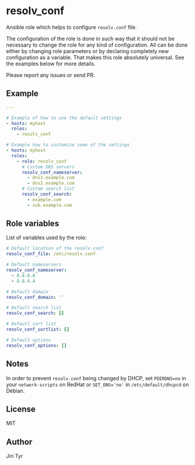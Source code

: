 resolv_conf
===========

Ansible role which helps to configure `resolv.conf` file.

The configuration of the role is done in such way that it should not be necessary
to change the role for any kind of configuration. All can be done either by
changing role parameters or by declaring completely new configuration as a
variable. That makes this role absolutely universal. See the examples below for
more details.

Please report any issues or send PR.


Example
-------

```yaml
---

# Example of how to use the default settings
- hosts: myhost
  roles:
    - resolv_conf

# Example how to customize some of the settings
- hosts: myhost
  roles:
    - role: resolv_conf
      # Custom DNS servers
      resolv_conf_nameserver:
        - dns1.example.com
        - dns2.example.com
      # Custom search list
      resolv_conf_search:
        - example.com
        - sub.example.com
```


Role variables
--------------

List of variables used by the role:

```yaml
# Default location of the resolv.conf
resolv_conf_file: /etc/resolv.conf

# Default nameservers
resolv_conf_nameserver:
  - 8.8.8.8
  - 8.8.4.4

# Default domain
resolv_conf_domain: ''

# Default search list
resolv_conf_search: []

# Defautl sort list
resolv_conf_sortlist: []

# Default options
resolv_conf_options: []
```


Notes
-----

In order to prevent `resolv.conf` being changed by DHCP, set `PEERDNS=no` in your
`network-scripts` on RedHat or `SET_DNS='no'` in `/etc/default/dhcpcd` on Debian.


License
-------

MIT


Author
------

Jiri Tyr
